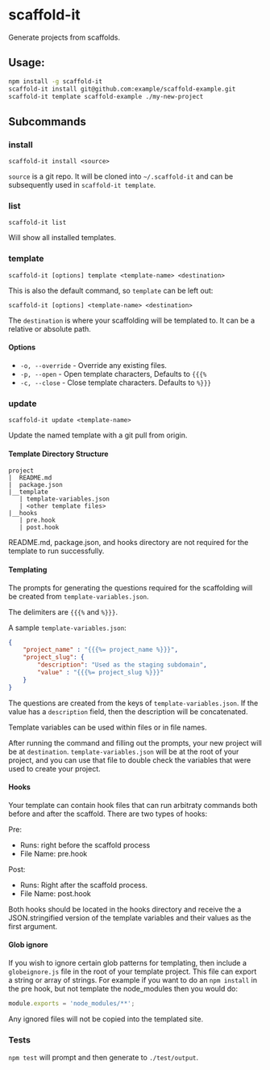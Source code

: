 # scaffold-it

Generate projects from scaffolds. 

## Usage:

```bash
npm install -g scaffold-it
scaffold-it install git@github.com:example/scaffold-example.git
scaffold-it template scaffold-example ./my-new-project
```

## Subcommands

### install

`scaffold-it install <source>`

`source` is a git repo. It will be cloned into `~/.scaffold-it` and can be subsequently used in `scaffold-it template`.

### list

`scaffold-it list`

Will show all installed templates.

### template

`scaffold-it [options] template <template-name> <destination>`

This is also the default command, so `template` can be left out:

`scaffold-it [options] <template-name> <destination>`

The `destination` is where your scaffolding will be templated to. It can be a relative or absolute path.

#### Options

* `-o, --override` - Override any existing files.
* `-p, --open` - Open template characters, Defaults to `{{{%`
* `-c, --close` - Close template characters. Defaults to `%}}}`

### update

`scaffold-it update <template-name>`

Update the named template with a git pull from origin.


#### Template Directory Structure
```
project
|  README.md
|  package.json
|__template
   | template-variables.json
   | <other template files>
|__hooks
   | pre.hook
   | post.hook
```

README.md, package.json, and hooks directory are not required for the template to run successfully.

#### Templating

The prompts for generating the questions required for the scaffolding will be created from `template-variables.json`.

The delimiters are `{{{%` and `%}}}`.

A sample `template-variables.json`:

```json
{
    "project_name" : "{{{%= project_name %}}}",
    "project_slug": {
        "description": "Used as the staging subdomain",
        "value" : "{{{%= project_slug %}}}"
    }
}
```

The questions are created from the keys of `template-variables.json`. If the value has a `description` field, then the
description will be concatenated.

Template variables can be used within files or in file names.

After running the command and filling out the prompts, your new project will be at `destination`. `template-variables.json`
will be at the root of your project, and you can use that file to double check the variables that were used to create
your project.

#### Hooks
Your template can contain hook files that can run arbitraty commands both before and 
after the scaffold. There are two types of hooks:

Pre: 
- Runs: right before the scaffold process
- File Name: pre.hook

Post: 
- Runs: Right after the scaffold process.
- File Name: post.hook

Both hooks should be located in the hooks directory and receive the a 
JSON.stringified version of the template variables and their values as the first
argument.

#### Glob ignore

If you wish to ignore certain glob patterns for templating, then include a `globeignore.js` file in the root of your template project.
This file can export a string or array of strings. For example if you want to do an `npm install` in the pre hook, but not template the node_modules then you would do:

```javascript
module.exports = 'node_modules/**';
```

Any ignored files will not be copied into the templated site.
 
### Tests

`npm test` will prompt and then generate to `./test/output`.
